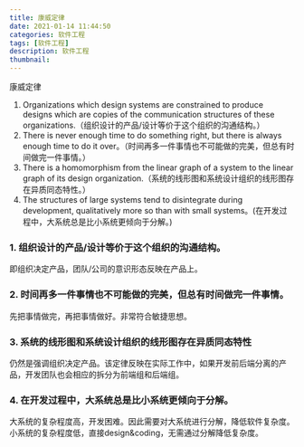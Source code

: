 ```yaml
---
title: 康威定律
date: 2021-01-14 11:44:50 
categories: 软件工程
tags: [软件工程] 
description: 软件工程
thumbnail:
---
```


康威定律

1. Organizations which design systems are constrained to produce designs which are copies of the communication structures of these organizations.（组织设计的产品/设计等价于这个组织的沟通结构。）
2. There is never enough time to do something right, but there is always enough time to do it over。（时间再多一件事情也不可能做的完美，但总有时间做完一件事情。）
3. There is a homomorphism from the linear graph of a system to the linear graph of its design organization.（系统的线形图和系统设计组织的线形图存在异质同态特性。）
4. The structures of large systems tend to disintegrate during development, qualitatively more so than with small systems。(在开发过程中，大系统总是比小系统更倾向于分解。)


### 1. 组织设计的产品/设计等价于这个组织的沟通结构。
即组织决定产品，团队/公司的意识形态反映在产品上。

### 2. 时间再多一件事情也不可能做的完美，但总有时间做完一件事情。
先把事情做完，再把事情做好。非常符合敏捷思想。

### 3. 系统的线形图和系统设计组织的线形图存在异质同态特性
仍然是强调组织决定产品。该定律反映在实际工作中，如果开发前后端分离的产品，开发团队也会相应的拆分为前端组和后端组。

### 4. 在开发过程中，大系统总是比小系统更倾向于分解。
大系统的复杂程度高，开发困难。因此需要对大系统进行分解，降低软件复杂度。小系统的复杂程度低，直接design&coding，无需通过分解降低复杂度。